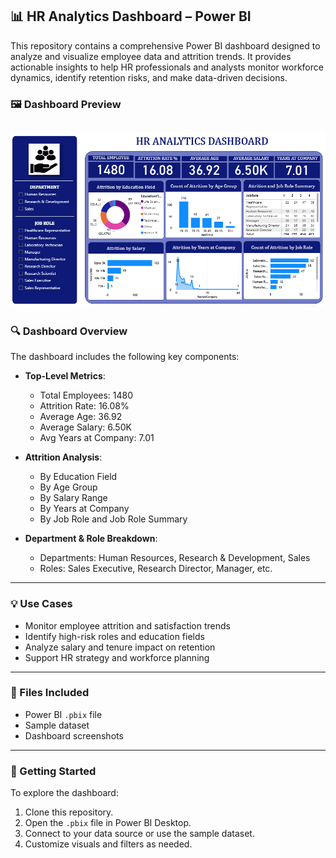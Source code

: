 ## 📊 HR Analytics Dashboard – Power BI

This repository contains a comprehensive Power BI dashboard designed to analyze and visualize employee data and attrition trends. It provides actionable insights to help HR professionals and analysts monitor workforce dynamics, identify retention risks, and make data-driven decisions.

### 🖼️ Dashboard Preview

![HR Analytics Dashboard](https://github.com/Jaideep-2712/HR-Analytics-Dashboard/blob/main/HR%20Analytics%20Dashboard.PNG?raw=true)
---
### 🔍 Dashboard Overview

The dashboard includes the following key components:

- **Top-Level Metrics**:
  - Total Employees: 1480
  - Attrition Rate: 16.08%
  - Average Age: 36.92
  - Average Salary: 6.50K
  - Avg Years at Company: 7.01

- **Attrition Analysis**:
  - By Education Field
  - By Age Group
  - By Salary Range
  - By Years at Company
  - By Job Role and Job Role Summary

- **Department & Role Breakdown**:
  - Departments: Human Resources, Research & Development, Sales
  - Roles: Sales Executive, Research Director, Manager, etc.

---
### 💡 Use Cases

- Monitor employee attrition and satisfaction trends
- Identify high-risk roles and education fields
- Analyze salary and tenure impact on retention
- Support HR strategy and workforce planning
---
### 📁 Files Included

- Power BI `.pbix` file  
- Sample dataset  
- Dashboard screenshots
---
### 🚀 Getting Started

To explore the dashboard:
1. Clone this repository.
2. Open the `.pbix` file in Power BI Desktop.
3. Connect to your data source or use the sample dataset.
4. Customize visuals and filters as needed.
